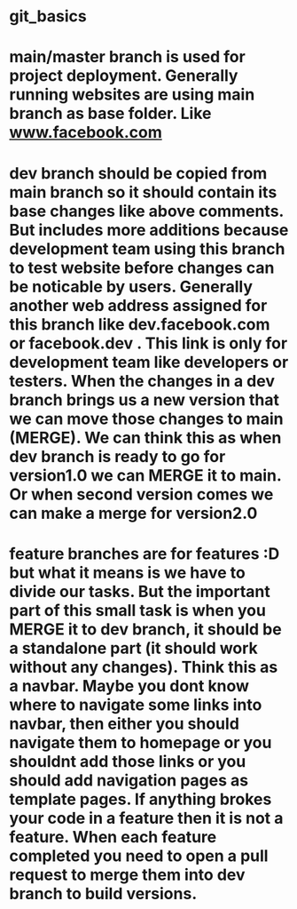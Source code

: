 # git_basics

# main/master branch is used for project deployment. Generally running websites are using main branch as base folder. Like www.facebook.com

# dev branch should be copied from main branch so it should contain its base changes like above comments. But includes more additions because development team using this branch to test website before changes can be noticable by users. Generally another web address assigned for this branch like dev.facebook.com or facebook.dev . This link is only for development team like developers or testers. When the changes in a dev branch brings us a new version that we can move those changes to main (MERGE). We can think this as when dev branch is ready to go for version1.0 we can MERGE it to main. Or when second version comes we can make a merge for version2.0

# feature branches are for features :D but what it means is we have to divide our tasks. But the important part of this small task is when you MERGE it to dev branch, it should be a standalone part (it should work without any changes). Think this as a navbar. Maybe you dont know where to navigate some links into navbar, then either you should navigate them to homepage or you shouldnt add those links or you should add navigation pages as template pages. If anything brokes your code in a feature then it is not a feature. When each feature completed you need to open a pull request to merge them into dev branch to build versions.

